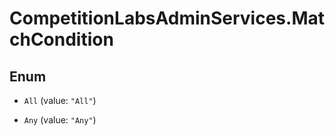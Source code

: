 # CompetitionLabsAdminServices.MatchCondition

## Enum


* `All` (value: `"All"`)

* `Any` (value: `"Any"`)


